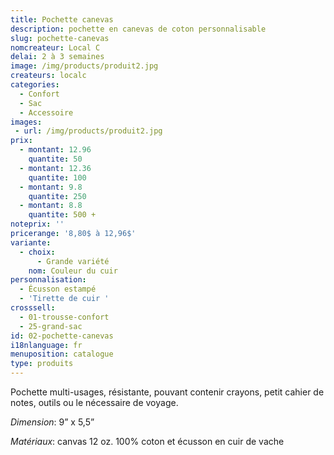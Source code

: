 ```yaml
---
title: Pochette canevas
description: pochette en canevas de coton personnalisable
slug: pochette-canevas
nomcreateur: Local C
delai: 2 à 3 semaines
image: /img/products/produit2.jpg
createurs: localc
categories:
  - Confort
  - Sac
  - Accessoire
images:
 - url: /img/products/produit2.jpg
prix:
  - montant: 12.96
    quantite: 50
  - montant: 12.36
    quantite: 100
  - montant: 9.8
    quantite: 250
  - montant: 8.8
    quantite: 500 +
noteprix: ''
pricerange: '8,80$ à 12,96$'
variante:
  - choix:
      - Grande variété
    nom: Couleur du cuir
personnalisation:
  - Écusson estampé
  - 'Tirette de cuir '
crosssell:
  - 01-trousse-confort
  - 25-grand-sac
id: 02-pochette-canevas
i18nlanguage: fr
menuposition: catalogue
type: produits
---
```


Pochette multi-usages, résistante, pouvant contenir crayons, petit cahier de notes, outils ou le nécessaire de voyage.

*Dimension*: 9” x 5,5”

*Matériaux*: canvas 12 oz. 100% coton et écusson en cuir de vache

